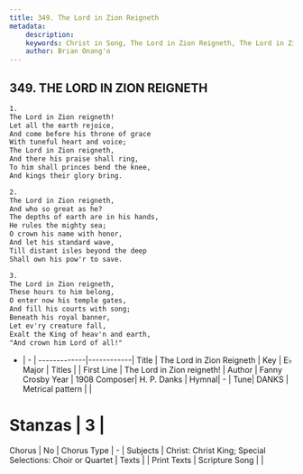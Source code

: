 ```yaml
---
title: 349. The Lord in Zion Reigneth
metadata:
    description: 
    keywords: Christ in Song, The Lord in Zion Reigneth, The Lord in Zion reigneth!, 
    author: Brian Onang'o
---
```



## 349. THE LORD IN ZION REIGNETH

```txt
1.
The Lord in Zion reigneth!  
Let all the earth rejoice,
And come before his throne of grace
With tuneful heart and voice;
The Lord in Zion reigneth,
And there his praise shall ring,
To him shall princes bend the knee,
And kings their glory bring.

2.
The Lord in Zion reigneth,
And who so great as he?
The depths of earth are in his hands,
He rules the mighty sea;
O crown his name with honor,
And let his standard wave,
Till distant isles beyond the deep
Shall own his pow'r to save.

3.
The Lord in Zion reigneth,
These hours to him belong,
O enter now his temple gates,
And fill his courts with song;
Beneath his royal banner,
Let ev'ry creature fall,
Exalt the King of heav'n and earth,
"And crown him Lord of all!"


```

- |   -  |
-------------|------------|
Title | The Lord in Zion Reigneth |
Key | E♭ Major |
Titles |  |
First Line | The Lord in Zion reigneth! |
Author | Fanny Crosby
Year | 1908
Composer| H. P. Danks |
Hymnal|  - |
Tune| DANKS |
Metrical pattern | |
# Stanzas | 3 |
Chorus | No |
Chorus Type | - |
Subjects | Christ: Christ King; Special Selections: Choir or Quartet |
Texts |  |
Print Texts | 
Scripture Song |  |
  
